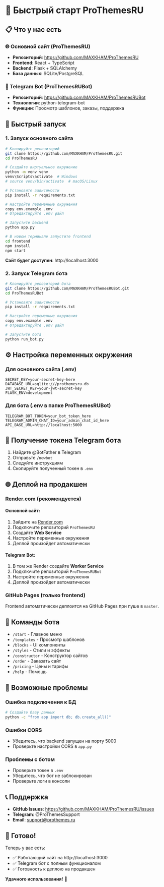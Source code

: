 # 🚀 Быстрый старт ProThemesRU

## 📋 Что у нас есть

### 🌐 Основной сайт (ProThemesRU)
- **Репозиторий**: https://github.com/MAXKHAM/ProThemesRU
- **Frontend**: React + TypeScript
- **Backend**: Flask + SQLAlchemy
- **База данных**: SQLite/PostgreSQL

### 🤖 Telegram Bot (ProThemesRUBot)
- **Репозиторий**: https://github.com/MAXKHAM/ProThemesRUBot
- **Технологии**: python-telegram-bot
- **Функции**: Просмотр шаблонов, заказы, поддержка

## 🎯 Быстрый запуск

### 1. Запуск основного сайта

```bash
# Клонируйте репозиторий
git clone https://github.com/MAXKHAM/ProThemesRU.git
cd ProThemesRU

# Создайте виртуальное окружение
python -m venv venv
venv\Scripts\activate  # Windows
# source venv/bin/activate  # macOS/Linux

# Установите зависимости
pip install -r requirements.txt

# Настройте переменные окружения
copy env.example .env
# Отредактируйте .env файл

# Запустите backend
python app.py

# В новом терминале запустите frontend
cd frontend
npm install
npm start
```

**Сайт будет доступен**: http://localhost:3000

### 2. Запуск Telegram бота

```bash
# Клонируйте репозиторий бота
git clone https://github.com/MAXKHAM/ProThemesRUBot.git
cd ProThemesRUBot

# Установите зависимости
pip install -r requirements.txt

# Настройте переменные окружения
copy env.example .env
# Отредактируйте .env файл

# Запустите бота
python run_bot.py
```

## ⚙️ Настройка переменных окружения

### Для основного сайта (.env)

```env
SECRET_KEY=your-secret-key-here
DATABASE_URL=sqlite:///prothemesru.db
JWT_SECRET_KEY=your-jwt-secret-key
FLASK_ENV=development
```

### Для бота (.env в папке ProThemesRUBot)

```env
TELEGRAM_BOT_TOKEN=your_bot_token_here
TELEGRAM_ADMIN_CHAT_ID=your_admin_chat_id_here
API_BASE_URL=http://localhost:5000
```

## 🤖 Получение токена Telegram бота

1. Найдите @BotFather в Telegram
2. Отправьте `/newbot`
3. Следуйте инструкциям
4. Скопируйте полученный токен в `.env`

## 🌐 Деплой на продакшен

### Render.com (рекомендуется)

#### Основной сайт:
1. Зайдите на [Render.com](https://render.com)
2. Подключите репозиторий `ProThemesRU`
3. Создайте **Web Service**
4. Настройте переменные окружения
5. Деплой произойдет автоматически

#### Telegram Bot:
1. В том же Render создайте **Worker Service**
2. Подключите репозиторий `ProThemesRUBot`
3. Настройте переменные окружения
4. Деплой произойдет автоматически

### GitHub Pages (только frontend)

Frontend автоматически деплоится на GitHub Pages при пуше в `master`.

## 📱 Команды бота

- `/start` - Главное меню
- `/templates` - Просмотр шаблонов
- `/blocks` - UI компоненты
- `/styles` - Стили и эффекты
- `/constructor` - Конструктор сайтов
- `/order` - Заказать сайт
- `/pricing` - Цены и тарифы
- `/help` - Помощь

## 🔧 Возможные проблемы

### Ошибка подключения к БД
```bash
# Создайте базу данных
python -c "from app import db; db.create_all()"
```

### Ошибки CORS
- Убедитесь, что backend запущен на порту 5000
- Проверьте настройки CORS в `app.py`

### Проблемы с ботом
- Проверьте токен в `.env`
- Убедитесь, что бот не заблокирован
- Проверьте логи в консоли

## 📞 Поддержка

- **GitHub Issues**: https://github.com/MAXKHAM/ProThemesRU/issues
- **Telegram**: @ProThemesSupport
- **Email**: support@prothemes.ru

## 🎉 Готово!

Теперь у вас есть:
- ✅ Работающий сайт на http://localhost:3000
- ✅ Telegram бот с полным функционалом
- ✅ Готовность к деплою на продакшен

**Удачного использования!** 🚀 